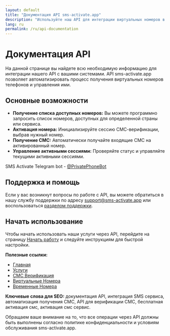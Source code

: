```yaml
---
layout: default
title: "Документация API sms-activate.app"
description: "Используйте наш API для интеграции виртуальных номеров в ваш сервис."
lang: ru
permalink: /ru/api-documentation
---
```


# Документация API

На данной странице вы найдете всю необходимую информацию для интеграции нашего API с вашими системами. API sms-activate.app позволяет автоматизировать процесс получения виртуальных номеров телефонов и управления ими.

## Основные возможности

- **Получение списка доступных номеров:** Вы можете программно запросить список номеров, доступных для определенной страны или сервиса.
- **Активация номера:** Инициализируйте сессию СМС-верификации, выбрав нужный номер.
- **Получение СМС:** Автоматически получайте входящие СМС на активированный номер.
- **Управление активными сессиями:** Проверяйте статус и управляйте текущими активными сессиями.

SMS Activate Telegram bot - [@PrivatePhoneBot](https://t.me/PrivatePhoneBot)

## Поддержка и помощь

Если у вас возникнут вопросы по работе с API, вы можете обратиться в нашу службу поддержки по адресу [support@sms-activate.app](mailto:support@sms-activate.app) или воспользоваться [разделом поддержки](/ru/support).

## Начать использование

Чтобы начать использовать наши услуги через API, перейдите на страницу [Начать работу](/ru/get-started) и следуйте инструкциям для быстрой настройки.

**Полезные ссылки:**
- [Главная](/ru/)
- [Услуги](/ru/services)
- [СМС Верификация](/ru/sms-verification)
- [Виртуальные Номера](/ru/virtual-phone-numbers)
- [Временные Номера](/ru/temporary-phone-numbers)

**Ключевые слова для SEO:** документация API, интеграция SMS сервиса, автоматизация получения СМС, API для верификации СМС, бесплатная активация смс, активация смс сервис.

Обращаем ваше внимание на то, что все операции через API должны быть выполнены согласно политике конфиденциальности и условиям обслуживания sms-activate.app.
